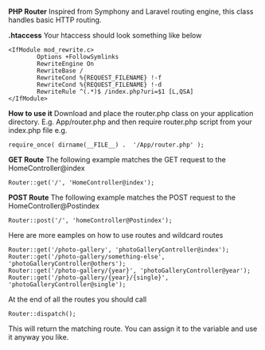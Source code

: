 
**PHP Router**
Inspired from Symphony and Laravel routing engine, this class handles basic HTTP routing.
  
**.htaccess**
Your htaccess should look something like below

    <IfModule mod_rewrite.c>
            Options +FollowSymlinks
            RewriteEngine On
            RewriteBase /
            RewriteCond %{REQUEST_FILENAME} !-f
            RewriteCond %{REQUEST_FILENAME} !-d
            RewriteRule ^(.*)$ /index.php?uri=$1 [L,QSA]
    </IfModule>

**How to use it**
Download and place the router.php class on your application directory. E.g. App/router.php and then require router.php script from your index.php file e.g.

    require_once( dirname(__FILE__) .  '/App/router.php' );

**GET Route**
The following example matches the GET request to the HomeController@index

    Router::get('/', 'HomeController@index');

**POST Route**
The following example matches the POST request to the HomeController@Postindex

    Router::post('/', 'homeController@Postindex');

Here are more eamples on how to use routes and wildcard routes

    Router::get('/photo-gallery', 'photoGalleryController@index');
    Router::get('/photo-gallery/something-else', 'photoGalleryController@others');
    Router::get('/photo-gallery/{year}', 'photoGalleryController@year');
    Router::get('/photo-gallery/{year}/{single}', 'photoGalleryController@single');

At the end of all the routes you should call

    Router::dispatch();

This will return the matching route. You can assign it to the variable and use it anyway you like.
